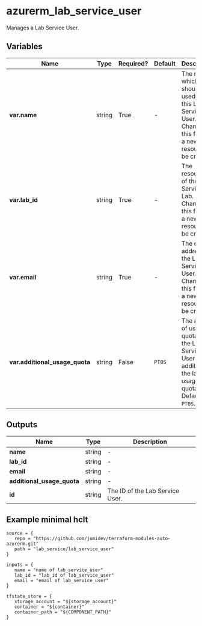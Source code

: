 # azurerm_lab_service_user

Manages a Lab Service User.

## Variables

| Name | Type | Required? |  Default  |  Description |
| ---- | ---- | --------- |  ----------- | ----------- |
| **var.name** | string | True | -  |  The name which should be used for this Lab Service User. Changing this forces a new resource to be created. | 
| **var.lab_id** | string | True | -  |  The resource ID of the Lab Service Lab. Changing this forces a new resource to be created. | 
| **var.email** | string | True | -  |  The email address of the Lab Service User. Changing this forces a new resource to be created. | 
| **var.additional_usage_quota** | string | False | `PT0S`  |  The amount of usage quota time the Lab Service User gets in addition to the lab usage quota. Defaults to `PT0S`. | 



## Outputs

| Name | Type | Description |
| ---- | ---- | --------- | 
| **name** | string  | - | 
| **lab_id** | string  | - | 
| **email** | string  | - | 
| **additional_usage_quota** | string  | - | 
| **id** | string  | The ID of the Lab Service User. | 

## Example minimal hclt

```hcl
source = {
   repo = "https://github.com/jumidev/terraform-modules-auto-azurerm.git" 
   path = "lab_service/lab_service_user" 
}

inputs = {
   name = "name of lab_service_user" 
   lab_id = "lab_id of lab_service_user" 
   email = "email of lab_service_user" 
}

tfstate_store = {
   storage_account = "${storage_account}" 
   container = "${container}" 
   container_path = "${COMPONENT_PATH}" 
}


```